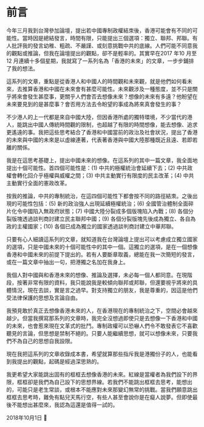 # 前言

今年三月我到台灣參加論壇，提出若中國專制政權結朿後，香港可能會有不同的可能性。當時因是總結發言，時間有限，只能提出三個選項：獨立、聯邦、邦聯。有人批評我的發言幼稚、粗疏、不嚴謹、或刻意挑戰中共的底線。人們可能不同意我的觀點或推論，但我在論壇提出的觀點，卻不是輕率的。其實早在2017 年10 月至12 月連續十多個星期，我就寫了一系列名為「香港的未來」的文章，一步步鋪排了我的想法。

這系列的文章，重點是從香港人和中國人的時間觀和未來觀，就是他們如何看未來，去推算香港和中國在未來會有甚麼可能性。未來觀涉及一種態度，並不只是關乎將來會發生甚麼事，更關乎人們會否去想像未來？想像的未來有多遠？他盼望在未來要見到的是甚麼事？會否用方法去令盼望的事成為將來真會發生的事？

不少港人的上一代都是來自中國大陸，但因香港所處的獨特環境，不少當代的港人，能跳出中國人傳統時間觀的限制，也超越了有限的時間想像，能去想像、追求更遙遠的事。我把這些思考結合了香港和中國當前的政治及社會狀況，提出了香港的未來與中國的未來是以虛線連著，代表著香港與中國大陸那種既近且遠、若即若離的關係。

我是在這思考基礎上，提出中國未來的想像。在這系列的其中一篇文章，我全面地提出十個可能性。首四個可能性是：(1) 中共的極權統治會延續下去；(2) 中共政權會轉化回介乎極權與威權之間；(3) 中共主動實行有限度的民主改革；(4) 中共主動實行全面的憲政改革。

按我的推論，中共的專制統治，在這四個可能性下都會按不同的路徑結朿。之後出現的可能性包括：(5) 新的政治強人出現延續極權統治；(6) 全國管治體制全面碎片化令中國陷入無政府狀態；(7) 中國大陸分裂成多個版塊陷入內戰；(8) 各個分裂版塊透過談判商討建立民主聯邦中國；(9) 各個分裂版塊先後成為獨立、各自為政的主權國家；(10) 各個已成為獨立的國家透過談判商討建立中華邦聯。

只要有心人細讀這系列的文章，就知道我在台灣論壇上提出可以考慮成立獨立國家的選項，只是中國未來的十個可能性中的其中一個。這獨立的選項，是在一個想像香港和中國未來的前提下提出的。若有人要斷章取義，總能在我一次簡短的發言，或在一篇文章中抽出一句，把港獨之名加在我身上。

我個人對中國與和香港未來的想像、推論及選擇，未必每一個人都同意。在現階段，按著非常有限的資料，我只能說我是較傾向聯邦或邦聯，但還要視乎將來的具體情況，現在去談，實是言之過早。對支持獨立的朋友，我是尊重的，因這是他們受法律保護的思想及言論自由。

我預見敢於真正去想像香港未來的人，在香港現在的專制統治之下，空間必會越來越少。但當我撰寫那系列的文章時，我完全沒想過即使只是去想像一下香港和中國的未來，也會惹來現在文革式的批鬥。專制政權可以恐嚇人們令不敢發表它不喜歡聽見的言論，但思想是禁制不絕的。只要人能繼續思想，就可以想像未來，只要我們不為自己的思想自我設限。

現在我把這系列的文章收錄成本書，希望就算那些指斥我是港獨份子的人，也能看到我提出的觀點，起碼是經過深思熟的。

我更希望大家能跳出固有的框框去想像香港的未來。紅線是當權者為我們設下的界限，框框卻是我們為自己設下的思想界線。若我們不能跳出框框去思考，能想出的，可能只是老生常談，或根本不能應對未來那變幻無常的挑戰。當我們願意跳出框框去思考時，難免有點兒天馬行空，有些人甚至會說你是在癡人說夢。但即使最後不能想出甚麼來，我認為這還是值得一試的。

2018年10月1日
